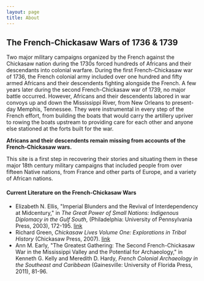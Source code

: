 ```yaml
---
layout: page
title: About
---
```

## The French-Chickasaw Wars of 1736 & 1739

Two major military campaigns organized by the French against the Chickasaw nation during the 1730s forced hundreds of Africans 
and their descendants into colonial warfare. During the first French-Chickasaw war of 1736, the French colonial army included
over one hundred and fifty armed Africans and their descendents fighting alongside the French. A few years later during the second
French-Chickasaw war of 1739, no major battle occurred. However, Africans and their descendents labored in war convoys up and down
the Mississippi River, from New Orleans to present-day Memphis, Tennessee. They were instrumental in every step of the French effort,
from building the boats that would carry the artillery upriver to rowing the boats upstream to providing care for each other and anyone else stationed at the forts built for the war. 

**Africans and their descendents remain missing from accounts of the French-Chickasaw wars.** 

This site is a first step in recovering their stories and situating them in these major 18th century military campaigns 
that included people from over fifteen Native nations, from France and other parts of Europe, and a variety of African nations. 

#### Current Literature on the French-Chickasaw Wars
* Elizabeth N. Ellis, "Imperial Blunders and the Revival of Interdependency at Midcentury," in _The Great Power of Small Nations: Indigenous Diplomacy in the Gulf South_, (Philadelphia: University of Pennsylvania Press, 2003), 172-195. [link](https://www-jstor-org.proxy1.library.jhu.edu/stable/j.ctv2g7v1p5.9)
* Richard Green, _Chickasaw Lives Volume One: Explorations in Tribal History_ (Chickasaw Press, 2007). [link](https://chickasawpress.com/Books/Chickasaw-Lives-Volume-One-Explorations-in-Tribal.aspx#credits)
* Ann M. Early, "The Greatest Gathering: The Second French-Chickasaw War in the Mississippi Valley and the Potential for Archaeology," in Kenneth G. Kelly and Meredith D. Hardy, _French Colonial Archaeology in the Southeast and Caribbean_ (Gainesville: University of Florida Press, 2011), 81-96.
